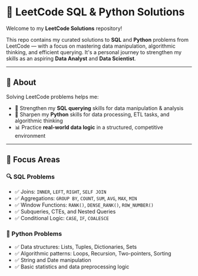 # 📘 LeetCode SQL & Python Solutions

Welcome to my **LeetCode Solutions** repository!

This repo contains my curated solutions to **SQL** and **Python** problems from LeetCode — with a focus on mastering data manipulation, algorithmic thinking, and efficient querying. It's a personal journey to strengthen my skills as an aspiring **Data Analyst** and **Data Scientist**.

---

## 📌 About

Solving LeetCode problems helps me:

- 🧠 Strengthen my **SQL querying** skills for data manipulation & analysis  
- 🐍 Sharpen my **Python** skills for data processing, ETL tasks, and algorithmic thinking  
- 📊 Practice **real-world data logic** in a structured, competitive environment  

---

## 🧠 Focus Areas

### 🔍 SQL Problems

- ✅ Joins: `INNER`, `LEFT`, `RIGHT`, `SELF JOIN`
- ✅ Aggregations: `GROUP BY`, `COUNT`, `SUM`, `AVG`, `MAX`, `MIN`
- ✅ Window Functions: `RANK()`, `DENSE_RANK()`, `ROW_NUMBER()`
- ✅ Subqueries, CTEs, and Nested Queries
- ✅ Conditional Logic: `CASE`, `IF`, `COALESCE`

### 🐍 Python Problems

- ✅ Data structures: Lists, Tuples, Dictionaries, Sets
- ✅ Algorithmic patterns: Loops, Recursion, Two-pointers, Sorting
- ✅ String and Date manipulation
- ✅ Basic statistics and data preprocessing logic







